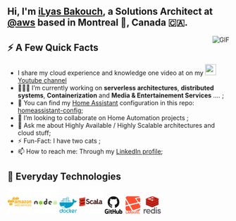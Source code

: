 <h2>Hi, I'm <a href="https://www.linkedin.com/in/ilyasbakouch/">iLyas Bakouch</a>, a Solutions Architect at <strong><a href="https://aws.amazon.com/">@aws</a></strong> based in Montreal 🍁, Canada 🇨🇦.</h2>

  <img align="right" alt="GIF" src="https://media.giphy.com/media/q7UpJegIZjsk0/giphy.gif" />


<h2>⚡️ A Few Quick Facts</h2>
<ul>
    <li> I share my cloud experience and knowledge one video at on my <img class="emojidex-emoji" src="https://cdn.emojidex.com/emoji/seal/YouTube.png" emoji-code="YouTube" width="25" height="25" /> <a href="https://youtube.com/iLyasBK">Youtube channel<a></li>
    <li> 👨🏽‍💻 I’m currently working on <strong>serverless architectures</strong>, <strong>distributed systems</strong>, <strong>Containerization</strong> and <strong>Media & Entertainement Services</strong> .... ;</li>
    <li> 🌱 You can find my <a href="https://www.home-assistant.io">Home Assistant</a> configuration in this repo: <a href="https://github.com/isbkch/homeassistant-config">homeassistant-config</a>;</li>
    <li> 🤝 I’m looking to collaborate on Home Automation projects ;</li>
    <li> 💬 Ask me about Highly Available / Highly Scalable architectures and cloud stuff;</li>
    <li> ⚡️ Fun-Fact: I have two cats ;</li>
    <li> 📫 How to reach me: Through my <a href="https://www.linkedin.com/in/ilyasbakouch/">LinkedIn profile</a>;</li>
</ul>

<h2>🚀 Everyday Technologies</h2>

<p align="left">
    <img src="https://github.com/devicons/devicon/blob/master/icons/amazonwebservices/amazonwebservices-plain-wordmark.svg" alt="nodejs" width="55" height="55" />
    <img src="https://raw.githubusercontent.com/devicons/devicon/master/icons/nodejs/nodejs-original-wordmark.svg" alt="nodejs" width="55" height="55" />
    <img src="https://github.com/devicons/devicon/blob/master/icons/docker/docker-plain-wordmark.svg" alt="nodejs" width="40" height="40" />
    <img src="https://github.com/devicons/devicon/blob/master/icons/scala/scala-original-wordmark.svg" alt="nodejs" width="55" height="55" />
    <img src="https://github.com/devicons/devicon/blob/master/icons/github/github-original-wordmark.svg" alt="nodejs" width="40" height="40" />
    <img src="https://github.com/devicons/devicon/blob/master/icons/laravel/laravel-plain-wordmark.svg" alt="nodejs" width="40" height="40" />
    <img src="https://github.com/devicons/devicon/blob/master/icons/redis/redis-original-wordmark.svg" alt="nodejs" width="40" height="40" />
</p>
